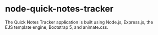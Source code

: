 # node-quick-notes-tracker
The Quick Notes Tracker application is built using Node.js, Express.js, the EJS template engine, Bootstrap 5, and animate.css.
